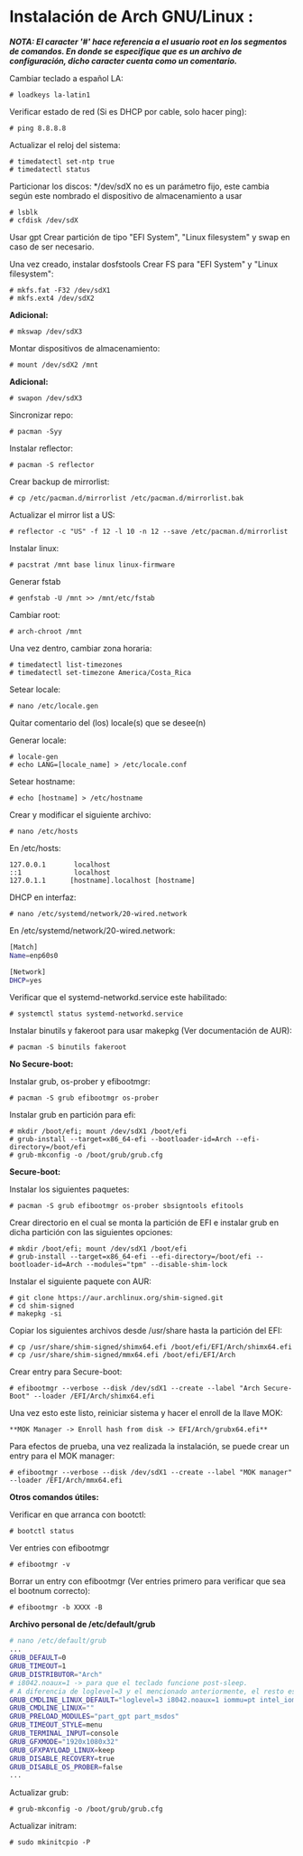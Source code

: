 # Instalación de Arch GNU/Linux :

***NOTA: El caracter '#' hace referencia a el usuario root en los segmentos de comandos. En donde se especifique que es un archivo de configuración, dicho caracter cuenta como un comentario.***

Cambiar teclado a español LA:

```
# loadkeys la-latin1
```

Verificar estado de red (Si es DHCP por cable, solo hacer ping):

```
# ping 8.8.8.8
```

Actualizar el reloj del sistema:

```
# timedatectl set-ntp true
# timedatectl status
```

Particionar los discos:
*/dev/sdX no es un parámetro fijo, este cambia según este nombrado el dispositivo de almacenamiento a usar

```
# lsblk
# cfdisk /dev/sdX
```

Usar gpt
Crear partición de tipo "EFI System", "Linux filesystem" y swap en caso de ser necesario.

Una vez creado, instalar dosfstools
Crear FS para "EFI System" y "Linux filesystem":

```
# mkfs.fat -F32 /dev/sdX1
# mkfs.ext4 /dev/sdX2
```

**Adicional:**

```
# mkswap /dev/sdX3
```

Montar dispositivos de almacenamiento:

```
# mount /dev/sdX2 /mnt
```

**Adicional:**

```
# swapon /dev/sdX3
```

Sincronizar repo:

```
# pacman -Syy
```

Instalar reflector:

```
# pacman -S reflector
```

Crear backup de mirrorlist:

```
# cp /etc/pacman.d/mirrorlist /etc/pacman.d/mirrorlist.bak
```

Actualizar el mirror list a US:

```
# reflector -c "US" -f 12 -l 10 -n 12 --save /etc/pacman.d/mirrorlist
```

Instalar linux:

```
# pacstrat /mnt base linux linux-firmware
```

Generar fstab

```
# genfstab -U /mnt >> /mnt/etc/fstab
```

Cambiar root:

```
# arch-chroot /mnt
```

Una vez dentro, cambiar zona horaria:

```
# timedatectl list-timezones
# timedatectl set-timezone America/Costa_Rica
```

Setear locale:

```
# nano /etc/locale.gen
```

Quitar comentario del (los) locale(s) que se desee(n)

Generar locale:

```
# locale-gen
# echo LANG=[locale_name] > /etc/locale.conf
```

Setear hostname:

```
# echo [hostname] > /etc/hostname
```

Crear y modificar el siguiente archivo:

```
# nano /etc/hosts
```

En /etc/hosts:

```
127.0.0.1       localhost
::1             localhost
127.0.1.1      [hostname].localhost [hostname]
```

DHCP en interfaz:

```
# nano /etc/systemd/network/20-wired.network
```

En /etc/systemd/network/20-wired.network:

```bash
[Match]
Name=enp60s0

[Network]
DHCP=yes
```

Verificar que el systemd-networkd.service este habilitado:

```
# systemctl status systemd-networkd.service
```

Instalar binutils y fakeroot para usar makepkg (Ver documentación de AUR):

```
# pacman -S binutils fakeroot
```

**No Secure-boot:** 

Instalar grub, os-prober y efibootmgr:

```
# pacman -S grub efibootmgr os-prober
```

Instalar grub en partición para efi:

```
# mkdir /boot/efi; mount /dev/sdX1 /boot/efi
# grub-install --target=x86_64-efi --bootloader-id=Arch --efi-directory=/boot/efi
# grub-mkconfig -o /boot/grub/grub.cfg
```

**Secure-boot:**

Instalar los siguientes paquetes:

```
# pacman -S grub efibootmgr os-prober sbsigntools efitools
```

Crear directorio en el cual se monta la partición de EFI e instalar grub en dicha partición con las siguientes opciones:

```
# mkdir /boot/efi; mount /dev/sdX1 /boot/efi
# grub-install --target=x86_64-efi --efi-directory=/boot/efi --bootloader-id=Arch --modules="tpm" --disable-shim-lock
```

Instalar el siguiente paquete con AUR: 

```
# git clone https://aur.archlinux.org/shim-signed.git
# cd shim-signed
# makepkg -si
```

Copiar los siguientes archivos desde /usr/share hasta la partición del EFI:

```
# cp /usr/share/shim-signed/shimx64.efi /boot/efi/EFI/Arch/shimx64.efi
# cp /usr/share/shim-signed/mmx64.efi /boot/efi/EFI/Arch
```

Crear entry para Secure-boot: 

```
# efibootmgr --verbose --disk /dev/sdX1 --create --label "Arch Secure-Boot" --loader /EFI/Arch/shimx64.efi
```

Una vez esto este listo, reiniciar sistema y hacer el enroll de la llave MOK:

```
**MOK Manager -> Enroll hash from disk -> EFI/Arch/grubx64.efi**
```

Para efectos de prueba, una vez realizada la instalación, se puede crear un entry para el MOK manager: 

```
# efibootmgr --verbose --disk /dev/sdX1 --create --label "MOK manager" --loader /EFI/Arch/mmx64.efi
```

**Otros comandos útiles:**

Verificar en que arranca con bootctl:

```
# bootctl status
```

Ver entries con efibootmgr

```
# efibootmgr -v
```

Borrar un entry con efibootmgr (Ver entries primero para verificar que sea el bootnum correcto):

```
# efibootmgr -b XXXX -B
```

**Archivo personal de /etc/default/grub**

```bash
# nano /etc/default/grub
...
GRUB_DEFAULT=0
GRUB_TIMEOUT=1
GRUB_DISTRIBUTOR="Arch"
# i8042.noaux=1 -> para que el teclado funcione post-sleep. 
# A diferencia de loglevel=3 y el mencionado anteriormente, el resto es para lograr PCIe passthrough
GRUB_CMDLINE_LINUX_DEFAULT="loglevel=3 i8042.noaux=1 iommu=pt intel_iommu=on pcie_acs_override=downstream,multifunction" 
GRUB_CMDLINE_LINUX=""
GRUB_PRELOAD_MODULES="part_gpt part_msdos"
GRUB_TIMEOUT_STYLE=menu
GRUB_TERMINAL_INPUT=console
GRUB_GFXMODE="1920x1080x32"
GRUB_GFXPAYLOAD_LINUX=keep
GRUB_DISABLE_RECOVERY=true
GRUB_DISABLE_OS_PROBER=false
...
```

Actualizar grub:

```
# grub-mkconfig -o /boot/grub/grub.cfg
```

Actualizar initram:

```
# sudo mkinitcpio -P
```

